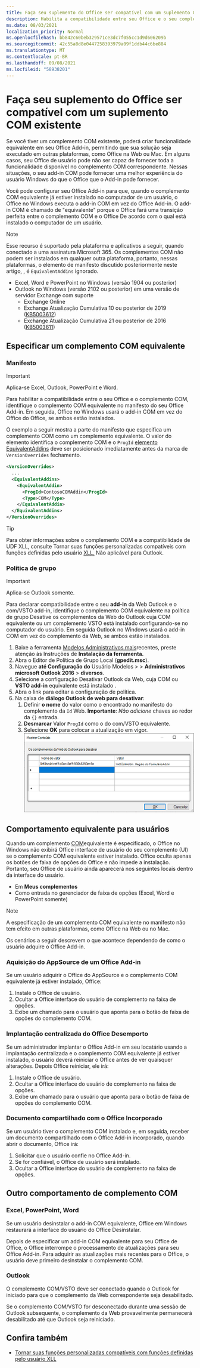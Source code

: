 ```yaml
---
title: Faça seu suplemento do Office ser compatível com um suplemento COM existente
description: Habilita a compatibilidade entre seu Office e o seu complemento COM equivalente.
ms.date: 08/03/2021
localization_priority: Normal
ms.openlocfilehash: bb842c60beb329571ce3dc7f055cc1d9d606209b
ms.sourcegitcommit: 42c55a8d8e0447258393979a09f1ddb44c6be884
ms.translationtype: MT
ms.contentlocale: pt-BR
ms.lasthandoff: 09/08/2021
ms.locfileid: "58938201"
---
```

# <a name="make-your-office-add-in-compatible-with-an-existing-com-add-in"></a>Faça seu suplemento do Office ser compatível com um suplemento COM existente

Se você tiver um complemento COM existente, poderá criar funcionalidade equivalente em seu Office Add-in, permitindo que sua solução seja executado em outras plataformas, como Office na Web ou Mac. Em alguns casos, seu Office de usuário pode não ser capaz de fornecer toda a funcionalidade disponível no complemento COM correspondente. Nessas situações, o seu add-in COM pode fornecer uma melhor experiência do usuário Windows do que o Office que o Add-in pode fornecer.

Você pode configurar seu Office Add-in para que, quando o complemento COM equivalente já estiver instalado no computador de um usuário, o Office no Windows executa o add-in COM em vez do Office Add-in. O add-in COM é chamado de "equivalente" porque o Office fará uma transição perfeita entre o complemento COM e o Office De acordo com o qual está instalado o computador de um usuário.

> [!NOTE]
> Esse recurso é suportado pela plataforma e aplicativos a seguir, quando conectado a uma assinatura Microsoft 365. Os complementos COM não podem ser instalados em qualquer outra plataforma, portanto, nessas plataformas, o elemento de manifesto discutido posteriormente neste artigo, , é `EquivalentAddins` ignorado.
>
> - Excel, Word e PowerPoint no Windows (versão 1904 ou posterior)
> - Outlook no Windows (versão 2102 ou posterior) em uma versão de servidor Exchange com suporte
>   - Exchange Online
>   - Exchange Atualização Cumulativa 10 ou posterior de 2019 ([KB5003612](https://support.microsoft.com/topic/b1434cad-3fbc-4dc3-844d-82568e8d4344))
>   - Exchange Atualização Cumulativa 21 ou posterior de 2016 ([KB5003611](https://support.microsoft.com/topic/b7ba1656-abba-4a0b-9be9-dac45095d969))

## <a name="specify-an-equivalent-com-add-in"></a>Especificar um complemento COM equivalente

### <a name="manifest"></a>Manifesto

> [!IMPORTANT]
> Aplica-se Excel, Outlook, PowerPoint e Word.

Para habilitar a compatibilidade entre o seu Office e o complemento COM, [](add-in-manifests.md) identifique o complemento COM equivalente no manifesto do seu Office Add-in. Em seguida, Office no Windows usará o add-in COM em vez do Office do Office, se ambos estão instalados.

O exemplo a seguir mostra a parte do manifesto que especifica um complemento COM como um complemento equivalente. O valor do elemento identifica o complemento COM e o `ProgId` [elemento EquivalentAddins](../reference/manifest/equivalentaddins.md) deve ser posicionado imediatamente antes da marca de `VersionOverrides` fechamento.

```xml
<VersionOverrides>
  ...
  <EquivalentAddins>
    <EquivalentAddin>
      <ProgId>ContosoCOMAddin</ProgId>
      <Type>COM</Type>
    </EquivalentAddin>
  </EquivalentAddins>
</VersionOverrides>
```

> [!TIP]
> Para obter informações sobre o complemento COM e a compatibilidade de UDF XLL, consulte Tornar suas funções personalizadas compatíveis com funções definidas pelo usuário [XLL.](../excel/make-custom-functions-compatible-with-xll-udf.md) Não aplicável para Outlook.

### <a name="group-policy"></a>Política de grupo

> [!IMPORTANT]
> Aplica-se Outlook somente.

Para declarar compatibilidade entre o seu **add-in** da Web Outlook e o com/VSTO add-in, identifique o complemento COM equivalente na política de grupo Desative os complementos da Web do Outlook cuja COM equivalente ou um complemento VSTO está instalado configurando-se no computador do usuário. Em seguida Outlook no Windows usará o add-in COM em vez do complemento da Web, se ambos estão instalados.

1. Baixe a ferramenta [Modelos Administrativos mais](https://www.microsoft.com/download/details.aspx?id=49030)recentes, preste atenção às Instruções de **Instalação da ferramenta.**
1. Abra o Editor de Política de Grupo Local (**gpedit.msc**).
1. Navegue **até Configuração do** Usuário Modelos  >     >  **Administrativos microsoft Outlook 2016**  >  **diversos**.
1. Selecione a configuração Desativar Outlook da Web, cuja COM ou **VSTO add-in** equivalente está instalado .
1. Abra o link para editar a configuração de política.
1. Na caixa de **diálogo Outlook de web para desativar**:
    1. Definir **o nome** do valor como o encontrado no manifesto do complemento da `Id` Web. **Importante**: *Não adicione* chaves ao redor da `{}` entrada.
    1. **Desmarcar** Valor `ProgId` como o do com/VSTO equivalente.
    1. Selecione **OK** para colocar a atualização em vigor.
    ![Captura de tela mostrando a caixa de diálogo "Outlook de web para desativar".](../images/outlook-deactivate-gpo-dialog.png)

## <a name="equivalent-behavior-for-users"></a>Comportamento equivalente para usuários

Quando um complemento [COM](#specify-an-equivalent-com-add-in)equivalente é especificado, o Office no Windows não exibirá Office interface de usuário do seu complemento (UI) se o complemento COM equivalente estiver instalado. Office oculta apenas os botões de faixa de opções do Office e não impede a instalação. Portanto, seu Office de usuário ainda aparecerá nos seguintes locais dentro da interface do usuário.

- Em **Meus complementos**
- Como entrada no gerenciador de faixa de opções (Excel, Word e PowerPoint somente)

> [!NOTE]
> A especificação de um complemento COM equivalente no manifesto não tem efeito em outras plataformas, como Office na Web ou no Mac.

Os cenários a seguir descrevem o que acontece dependendo de como o usuário adquire o Office Add-in.

### <a name="appsource-acquisition-of-an-office-add-in"></a>Aquisição do AppSource de um Office Add-in

Se um usuário adquirir o Office do AppSource e o complemento COM equivalente já estiver instalado, Office:

1. Instale o Office de usuário.
2. Ocultar a Office interface do usuário de complemento na faixa de opções.
3. Exibe um chamado para o usuário que aponta para o botão de faixa de opções do complemento COM.

### <a name="centralized-deployment-of-office-add-in"></a>Implantação centralizada do Office Desemporto

Se um administrador implantar o Office Add-in em seu locatário usando a implantação centralizada e o complemento COM equivalente já estiver instalado, o usuário deverá reiniciar o Office antes de ver quaisquer alterações. Depois Office reiniciar, ele irá:

1. Instale o Office de usuário.
2. Ocultar a Office interface do usuário de complemento na faixa de opções.
3. Exibe um chamado para o usuário que aponta para o botão de faixa de opções do complemento COM.

### <a name="document-shared-with-embedded-office-add-in"></a>Documento compartilhado com o Office Incorporado

Se um usuário tiver o complemento COM instalado e, em seguida, receber um documento compartilhado com o Office Add-in incorporado, quando abrir o documento, Office irá:

1. Solicitar que o usuário confie no Office Add-in.
2. Se for confiável, o Office de usuário será instalado.
3. Ocultar a Office interface do usuário de complemento na faixa de opções.

## <a name="other-com-add-in-behavior"></a>Outro comportamento de complemento COM

### <a name="excel-powerpoint-word"></a>Excel, PowerPoint, Word

Se um usuário desinstalar o add-in COM equivalente, Office em Windows restaurará a interface do usuário do Office Desinstalar.

Depois de especificar um add-in COM equivalente para seu Office de Office, o Office interrompe o processamento de atualizações para seu Office Add-in. Para adquirir as atualizações mais recentes para o Office, o usuário deve primeiro desinstalar o complemento COM.

### <a name="outlook"></a>Outlook

O complemento COM/VSTO deve ser conectado quando o Outlook for iniciado para que o complemento da Web correspondente seja desabilitado.

Se o complemento COM/VSTO for desconectado durante uma sessão de Outlook subsequente, o complemento da Web provavelmente permanecerá desabilitado até que Outlook seja reiniciado.

## <a name="see-also"></a>Confira também

- [Tornar suas funções personalizadas compatíveis com funções definidas pelo usuário XLL](../excel/make-custom-functions-compatible-with-xll-udf.md)
